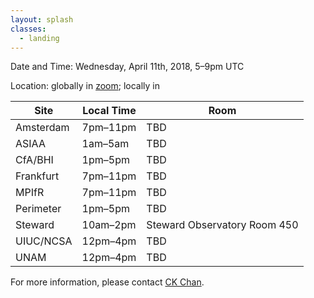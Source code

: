 ```yaml
---
layout: splash
classes:
  - landing
---
```


Date and Time: Wednesday, April 11th, 2018, 5–9pm UTC

Location: globally in [zoom](https://zoom.us/webinar/register/WN_b3STeD9YRT-NpU5UiG8ifQ); locally in

| Site | Local Time | Room |
| ---- | ---------- | ---- |
| Amsterdam | 7pm–11pm | TBD |
| ASIAA | 1am–5am | TBD |
| CfA/BHI | 1pm–5pm | TBD |
| Frankfurt | 7pm–11pm | TBD |
| MPIfR | 7pm–11pm | TBD |
| Perimeter | 1pm–5pm | TBD |
| Steward | 10am–2pm | Steward Observatory Room 450 |
| UIUC/NCSA | 12pm–4pm | TBD |
| UNAM | 12pm–4pm | TBD |

For more information, please contact [CK Chan](mailto:chanc@email.arizona.edu).
